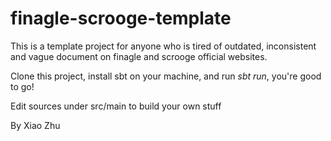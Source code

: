 finagle-scrooge-template
========================
This is a template project for anyone who is tired of outdated, inconsistent and vague document on finagle and scrooge official websites.

Clone this project, install sbt on your machine, and run _sbt run_, you're good to go!

Edit sources under src/main to build your own stuff

By Xiao Zhu
